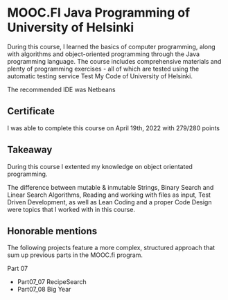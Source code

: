 # MOOC.FI Java Programming of University of Helsinki

During this course, I learned the basics of computer programming, along with algorithms and object-oriented programming through the Java programming language. The course includes comprehensive materials and plenty of programming exercises - all of which are tested using the automatic testing service Test My Code of University of Helsinki.

The recommended IDE was Netbeans

## Certificate
I was able to complete this course on April 19th, 2022 with 279/280 points 

## Takeaway

During this course I extented my knowledge on object orientated programming. 

The difference between mutable & inmutable Strings, Binary Search and Linear Search Algorithms, Reading and working with files as input, Test Driven Development, as well as Lean Coding and a proper Code Design were topics that I worked with in this course. 

## Honorable mentions

The following projects feature a more complex, structured approach that sum up previous parts in the MOOC.fi program.

Part 07
* Part07_07 RecipeSearch 
* Part07_08 Big Year 
